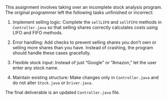 This assignment involves taking over an incomplete stock analysis program. The original programmer left the following tasks unfinished or incorrect:

1. Implement selling logic: Complete the `sellLIFO` and `sellFIFO` methods in `Controller.java` so that selling shares correctly calculates costs using LIFO and FIFO methods.

2. Error handling: Add checks to prevent selling shares you don’t own or selling more shares than you have. Instead of crashing, the program should handle these cases gracefully.

3. Flexible stock input: Instead of just “Google” or “Amazon,” let the user enter any stock name.

4. Maintain existing structure: Make changes only in `Controller.java` and do not alter `Stock.java` or `Driver.java`.

The final deliverable is an updated `Controller.java` file.
